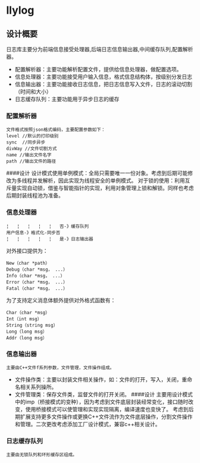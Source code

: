 
# llylog                                                                                                                                                                                       
## 设计概要
日志库主要分为前端信息接受处理器,后端日志信息输出器,中间缓存队列,配置解析器。  
 
 - 配置解析器：主要功能解析配置文件，提供给信息处理器，做配置选项。
 - 信息处理器：主要功能接受用户输入信息，格式信息结构体，按级别分发日志
 - 信息输出器：主要功能接收日志信息，把日志信息写入文件，日志的滚动切割（时间和大小）
 - 日志缓存队列：主要功能用于异步日志的缓存

### 配置解析器
    文件格式按照json格式编码，主要配置参数如下：                      
    level //默认的打印级别
    sync  //同步异步
    divWay //文件切割方式
    name //输出文件名字
    path //输出文件的路径
####设计
    设计模式使用单例模式：全局只需要唯一一份对象。考虑到后期可能修改为多线程并发解析，因此实现为线程安全的单例模式。
    对于锁的使用：利用互斥量实现自动锁，借鉴与智能指针的实现，利用对象管理上锁和解锁。同样也考虑后期封装线程池为准备。    

### 信息处理器
    ¦   ¦   ¦   ¦   ¦   否-》缓存队列
    用户信息-》格式化-同步否
    ¦   ¦   ¦   ¦   ¦   是-》日志输出器
对外接口提供为：

    New（char *path）    
    Debug（char *msg， ...）
    Info（char *msg， ...）
    Error（char *msg， ...）
    Fatal（char *msg， ...）

为了支持定义消息体额外提供对外格式函数有：

    Char（char *msg）
    Int（int msg）
    String（string msg）
    Long（long msg）
    Addr（long msg）

### 信息输出器
    主要由C++文件f系列参数，文件管理，文件操作组成。    
    
 - 文件操作类：主要以封装文件相关操作，如：文件的打开，写入，关闭，重命名相关系列操所。
 - 文件管理类：保存文件类，监督文件的打开关闭。
####设计
    主要用设计模式中的imp（桥接模式的变种），因为考虑到文件底层封装经常变化，接口随时改变，使用桥接模式可以使管理和实现实现隔离，编译速度也变快了。
    考虑到后期扩展支持更多文件操作或更换C++文件流作为文件底层操作，分割文件操作和管理。二次更改考虑添加工厂设计模式，兼容c++相关设计。

### 日志缓存队列
    主要由无锁队列和环形缓存区组成。

